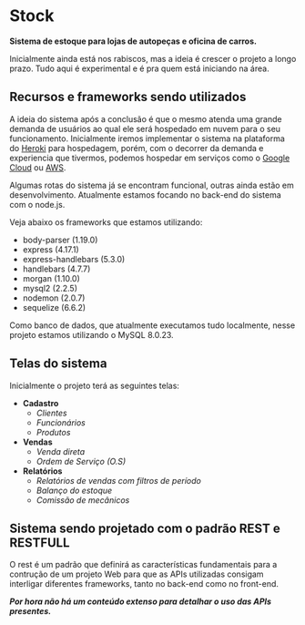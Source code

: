 # Stock
 **Sistema de estoque para lojas de autopeças e oficina de carros.**

 Inicialmente ainda está nos rabiscos, mas a ideia é crescer o projeto a longo prazo. Tudo aqui é experimental e é pra quem está iniciando na área. 
 
## Recursos e frameworks sendo utilizados
 
 A ideia do sistema após a conclusão é que o mesmo atenda uma grande demanda de usuários ao qual ele será hospedado em nuvem para o seu funcionamento. Inicialmente iremos implementar o sistema na plataforma do [Heroki](https://www.heroku.com/) para hospedagem, porém, com o decorrer da demanda e experiencia que tivermos, podemos hospedar em serviços como o [Google Cloud](https://cloud.google.com/?hl=pt-br) ou [AWS](https://aws.amazon.com/pt/).

 Algumas rotas do sistema já se encontram funcional, outras ainda estão em desenvolvimento. Atualmente estamos focando no back-end do sistema com o node.js.

 Veja abaixo os frameworks que estamos utilizando: 
 
 - body-parser (1.19.0)
 - express (4.17.1)
 - express-handlebars (5.3.0)
 - handlebars (4.7.7)
 - morgan (1.10.0)
 - mysql2 (2.2.5)
 - nodemon (2.0.7)
 - sequelize (6.6.2)

Como banco de dados, que atualmente executamos tudo localmente, nesse projeto estamos utilizando o MySQL 8.0.23.

## Telas do sistema

Inicialmente o projeto terá as seguintes telas:
 - **Cadastro**
    - *Clientes*
    - *Funcionários*
    - *Produtos*
- **Vendas**
    - *Venda direta*
    - *Ordem de Serviço (O.S)*
- **Relatórios**
    - *Relatórios de vendas com filtros de período*
    - *Balanço do estoque*
    - *Comissão de mecânicos*

## Sistema sendo projetado com o padrão REST e RESTFULL
O rest é um padrão que definirá as características fundamentais para a contrução de um projeto Web para que as APIs utilizadas consigam interligar diferentes frameworks, tanto no back-end como no front-end.

***Por hora não há um conteúdo extenso para detalhar o uso das APIs presentes.***

